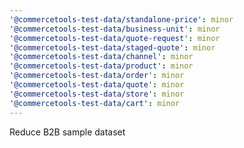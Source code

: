```yaml
---
'@commercetools-test-data/standalone-price': minor
'@commercetools-test-data/business-unit': minor
'@commercetools-test-data/quote-request': minor
'@commercetools-test-data/staged-quote': minor
'@commercetools-test-data/channel': minor
'@commercetools-test-data/product': minor
'@commercetools-test-data/order': minor
'@commercetools-test-data/quote': minor
'@commercetools-test-data/store': minor
'@commercetools-test-data/cart': minor
---
```


Reduce B2B sample dataset
